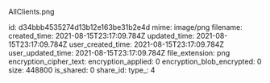 AllClients.png

id: d34bbb4535274d13b12e163be31b2e4d
mime: image/png
filename: 
created_time: 2021-08-15T23:17:09.784Z
updated_time: 2021-08-15T23:17:09.784Z
user_created_time: 2021-08-15T23:17:09.784Z
user_updated_time: 2021-08-15T23:17:09.784Z
file_extension: png
encryption_cipher_text: 
encryption_applied: 0
encryption_blob_encrypted: 0
size: 448800
is_shared: 0
share_id: 
type_: 4